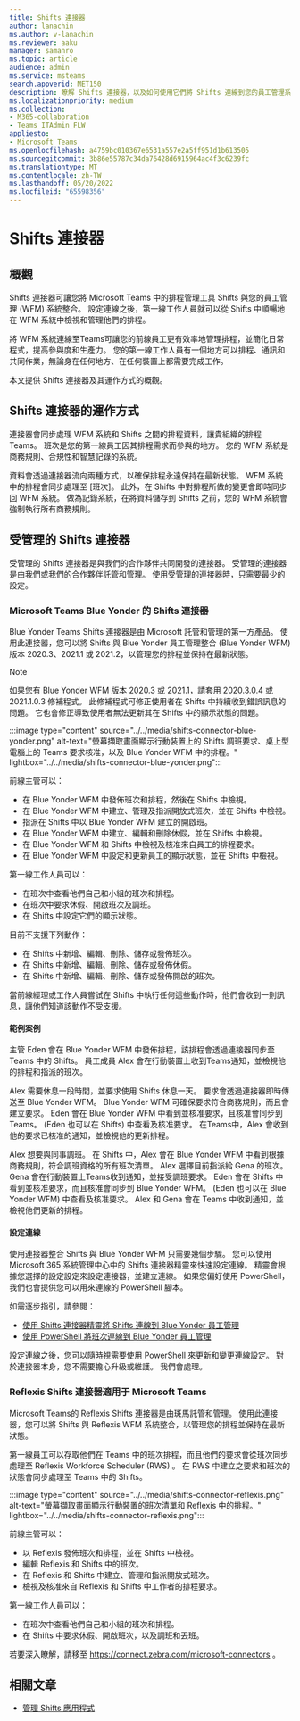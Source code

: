```yaml
---
title: Shifts 連接器
author: lanachin
ms.author: v-lanachin
ms.reviewer: aaku
manager: samanro
ms.topic: article
audience: admin
ms.service: msteams
search.appverid: MET150
description: 瞭解 Shifts 連接器，以及如何使用它們將 Shifts 連線到您的員工管理系統。
ms.localizationpriority: medium
ms.collection:
- M365-collaboration
- Teams_ITAdmin_FLW
appliesto:
- Microsoft Teams
ms.openlocfilehash: a4759bc010367e6531a557e2a5ff951d1b613505
ms.sourcegitcommit: 3b86e55787c34da76428d6915964ac4f3c6239fc
ms.translationtype: MT
ms.contentlocale: zh-TW
ms.lasthandoff: 05/20/2022
ms.locfileid: "65598356"
---
```

# <a name="shifts-connectors"></a>Shifts 連接器

## <a name="overview"></a>概觀

Shifts 連接器可讓您將 Microsoft Teams 中的排程管理工具 Shifts 與您的員工管理 (WFM) 系統整合。 設定連線之後，第一線工作人員就可以從 Shifts 中順暢地在 WFM 系統中檢視和管理他們的排程。

將 WFM 系統連線至Teams可讓您的前線員工更有效率地管理排程，並簡化日常程式，提高參與度和生產力。 您的第一線工作人員有一個地方可以排程、通訊和共同作業，無論身在任何地方、在任何裝置上都需要完成工作。

本文提供 Shifts 連接器及其運作方式的概觀。

## <a name="how-shifts-connectors-work"></a>Shifts 連接器的運作方式

連接器會同步處理 WFM 系統和 Shifts 之間的排程資料，讓貴組織的排程Teams。 班次是您的第一線員工因其排程需求而參與的地方。 您的 WFM 系統是商務規則、合規性和智慧記錄的系統。

資料會透過連接器流向兩種方式，以確保排程永遠保持在最新狀態。 WFM 系統中的排程會同步處理至 [班次]。 此外，在 Shifts 中對排程所做的變更會即時同步回 WFM 系統。 做為記錄系統，在將資料儲存到 Shifts 之前，您的 WFM 系統會強制執行所有商務規則。

## <a name="managed-shifts-connectors"></a>受管理的 Shifts 連接器

受管理的 Shifts 連接器是與我們的合作夥伴共同開發的連接器。 受管理的連接器是由我們或我們的合作夥伴託管和管理。 使用受管理的連接器時，只需要最少的設定。

### <a name="microsoft-teams-shifts-connector-for-blue-yonder"></a>Microsoft Teams Blue Yonder 的 Shifts 連接器
<a name="blue_yonder"> </a>

Blue Yonder Teams Shifts 連接器是由 Microsoft 託管和管理的第一方產品。 使用此連接器，您可以將 Shifts 與 Blue Yonder 員工管理整合 (Blue Yonder WFM) 版本 2020.3、2021.1 或 2021.2，以管理您的排程並保持在最新狀態。  

> [!NOTE]
> 如果您有 Blue Yonder WFM 版本 2020.3 或 2021.1，請套用 2020.3.0.4 或 2021.1.0.3 修補程式。 此修補程式可修正使用者在 Shifts 中持續收到錯誤訊息的問題。 它也會修正導致使用者無法更新其在 Shifts 中的顯示狀態的問題。

:::image type="content" source="../../media/shifts-connector-blue-yonder.png" alt-text="螢幕擷取畫面顯示行動裝置上的 Shifts 調班要求、桌上型電腦上的 Teams 要求核准，以及 Blue Yonder WFM 中的排程。" lightbox="../../media/shifts-connector-blue-yonder.png":::

前線主管可以：

- 在 Blue Yonder WFM 中發佈班次和排程，然後在 Shifts 中檢視。
- 在 Blue Yonder WFM 中建立、管理及指派開放式班次，並在 Shifts 中檢視。
- 指派在 Shifts 中以 Blue Yonder WFM 建立的開啟班。
- 在 Blue Yonder WFM 中建立、編輯和刪除休假，並在 Shifts 中檢視。
- 在 Blue Yonder WFM 和 Shifts 中檢視及核准來自員工的排程要求。
- 在 Blue Yonder WFM 中設定和更新員工的顯示狀態，並在 Shifts 中檢視。

第一線工作人員可以：

- 在班次中查看他們自己和小組的班次和排程。
- 在班次中要求休假、開啟班次及調班。
- 在 Shifts 中設定它們的顯示狀態。

目前不支援下列動作：

- 在 Shifts 中新增、編輯、刪除、儲存或發佈班次。
- 在 Shifts 中新增、編輯、刪除、儲存或發佈休假。
- 在 Shifts 中新增、編輯、刪除、儲存或發佈開啟的班次。

當前線經理或工作人員嘗試在 Shifts 中執行任何這些動作時，他們會收到一則訊息，讓他們知道該動作不受支援。

#### <a name="example-scenario"></a>範例案例

主管 Eden 會在 Blue Yonder WFM 中發佈排程，該排程會透過連接器同步至 Teams 中的 Shifts。 員工成員 Alex 會在行動裝置上收到Teams通知，並檢視他的排程和指派的班次。

Alex 需要休息一段時間，並要求使用 Shifts 休息一天。 要求會透過連接器即時傳送至 Blue Yonder WFM。 Blue Yonder WFM 可確保要求符合商務規則，而且會建立要求。 Eden 會在 Blue Yonder WFM 中看到並核准要求，且核准會同步到Teams。  (Eden 也可以在 Shifts) 中查看及核准要求。 在Teams中，Alex 會收到他的要求已核准的通知，並檢視他的更新排程。

Alex 想要與同事調班。 在 Shifts 中，Alex 會在 Blue Yonder WFM 中看到根據商務規則，符合調班資格的所有班次清單。 Alex 選擇目前指派給 Gena 的班次。 Gena 會在行動裝置上Teams收到通知，並接受調班要求。 Eden 會在 Shifts 中看到並核准要求，而且核准會同步到 Blue Yonder WFM。  (Eden 也可以在 Blue Yonder WFM) 中查看及核准要求。 Alex 和 Gena 會在 Teams 中收到通知，並檢視他們更新的排程。

#### <a name="set-up-a-connection"></a>設定連線

使用連接器整合 Shifts 與 Blue Yonder WFM 只需要幾個步驟。 您可以使用Microsoft 365 系統管理中心中的 Shifts 連接器精靈來快速設定連線。 精靈會根據您選擇的設定設定來設定連接器，並建立連線。 如果您偏好使用 PowerShell，我們也會提供您可以用來連線的 PowerShell 腳本。

如需逐步指引，請參閱：

- [使用 Shifts 連接器精靈將 Shifts 連線到 Blue Yonder 員工管理](shifts-connector-wizard.md)
- [使用 PowerShell 將班次連線到 Blue Yonder 員工管理](shifts-connector-blue-yonder-powershell-setup.md)

設定連線之後，您可以隨時視需要使用 PowerShell 來更新和變更連線設定。 對於連接器本身，您不需要擔心升級或維護。 我們會處理。

### <a name="reflexis-shifts-connector-for-microsoft-teams"></a>Reflexis Shifts 連接器適用于 Microsoft Teams

Microsoft Teams的 Reflexis Shifts 連接器是由斑馬託管和管理。 使用此連接器，您可以將 Shifts 與 Reflexis WFM 系統整合，以管理您的排程並保持在最新狀態。

第一線員工可以存取他們在 Teams 中的班次排程，而且他們的要求會從班次同步處理至 Reflexis Workforce Scheduler (RWS) 。 在 RWS 中建立之要求和班次的狀態會同步處理至 Teams 中的 Shifts。

:::image type="content" source="../../media/shifts-connector-reflexis.png" alt-text="螢幕擷取畫面顯示行動裝置的班次清單和 Reflexis 中的排程。" lightbox="../../media/shifts-connector-reflexis.png":::

前線主管可以：

- 以 Reflexis 發佈班次和排程，並在 Shifts 中檢視。
- 編輯 Reflexis 和 Shifts 中的班次。
- 在 Reflexis 和 Shifts 中建立、管理和指派開放式班次。
- 檢視及核准來自 Reflexis 和 Shifts 中工作者的排程要求。

第一線工作人員可以：

- 在班次中查看他們自己和小組的班次和排程。
- 在 Shifts 中要求休假、開啟班次，以及調班和丟班。

若要深入瞭解，請移至 https://connect.zebra.com/microsoft-connectors 。

## <a name="related-articles"></a>相關文章

- [管理 Shifts 應用程式](manage-the-shifts-app-for-your-organization-in-teams.md)
